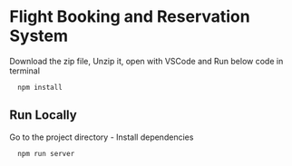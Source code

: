 
# Flight Booking and Reservation System

Download the zip file, Unzip it, open with VSCode and Run below code in terminal

```
  npm install
```
## Run Locally

Go to the project directory - Install dependencies 
```
  npm run server
```

